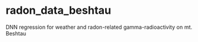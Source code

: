 # radon_data_beshtau
DNN regression for weather and radon-related gamma-radioactivity on mt. Beshtau
